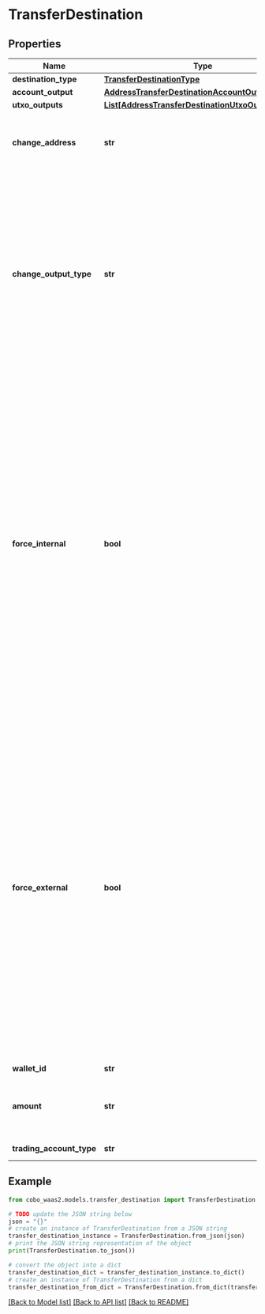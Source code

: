# TransferDestination


## Properties

Name | Type | Description | Notes
------------ | ------------- | ------------- | -------------
**destination_type** | [**TransferDestinationType**](TransferDestinationType.md) |  | 
**account_output** | [**AddressTransferDestinationAccountOutput**](AddressTransferDestinationAccountOutput.md) |  | [optional] 
**utxo_outputs** | [**List[AddressTransferDestinationUtxoOutputsInner]**](AddressTransferDestinationUtxoOutputsInner.md) |  | [optional] 
**change_address** | **str** | The address used to receive the remaining funds or change from the transaction. | [optional] 
**change_output_type** | **str** | The position of the change output in the transaction&#39;s outputs. Possible values are: - &#x60;Last&#x60;: The change output is placed at the end of the transaction&#39;s outputs.   - &#x60;First&#x60;: The change output is placed at the beginning of the transaction&#39;s outputs.  | [optional] 
**force_internal** | **bool** | Whether the transaction request must be executed as a [Cobo Loop](https://manuals.cobo.com/en/portal/custodial-wallets/cobo-loop) transfer.   - &#x60;true&#x60;: The transaction request must be executed as a Cobo Loop transfer.   - &#x60;false&#x60;: The transaction request may not be executed as a Cobo Loop transfer.    Please do not set both &#x60;force_internal&#x60; and &#x60;force_external&#x60; as &#x60;true&#x60;. If both are set to &#x60;false&#x60;, the system uses Cobo Loop by default if possible; otherwise, it proceeds with an on-chain transfer.  | [optional] 
**force_external** | **bool** | Whether the transaction request must not be executed as a [Cobo Loop](https://manuals.cobo.com/en/portal/custodial-wallets/cobo-loop) transfer.   - &#x60;true&#x60;: The transaction request must not be executed as a Cobo Loop transfer.   - &#x60;false&#x60;: The transaction request can be executed as a Cobo Loop transfer.  Please do not set both &#x60;force_internal&#x60; and &#x60;force_external&#x60; as &#x60;true&#x60;. If both are set to &#x60;false&#x60;, the system uses Cobo Loop by default if possible; otherwise, it proceeds with an on-chain transfer.  | [optional] 
**wallet_id** | **str** | The wallet ID. | 
**amount** | **str** | The transfer amount. For example, if you trade 1.5 BTC, then the value is &#x60;1.5&#x60;.  | 
**trading_account_type** | **str** | The trading account type. | 

## Example

```python
from cobo_waas2.models.transfer_destination import TransferDestination

# TODO update the JSON string below
json = "{}"
# create an instance of TransferDestination from a JSON string
transfer_destination_instance = TransferDestination.from_json(json)
# print the JSON string representation of the object
print(TransferDestination.to_json())

# convert the object into a dict
transfer_destination_dict = transfer_destination_instance.to_dict()
# create an instance of TransferDestination from a dict
transfer_destination_from_dict = TransferDestination.from_dict(transfer_destination_dict)
```
[[Back to Model list]](../README.md#documentation-for-models) [[Back to API list]](../README.md#documentation-for-api-endpoints) [[Back to README]](../README.md)


